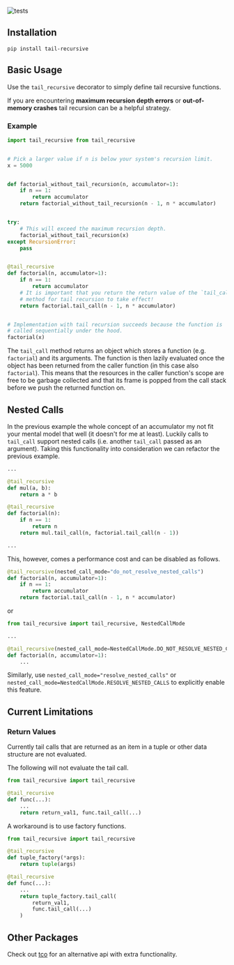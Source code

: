 ![tests](https://github.com/0scarB/tail-recursive/workflows/Tests/badge.svg)

## Installation

`pip install tail-recursive`

## Basic Usage

Use the `tail_recursive` decorator to simply define tail recursive functions.

If you are encountering **maximum recursion depth errors** or **out-of-memory crashes** tail recursion can be a helpful strategy.

### Example

```python
import tail_recursive from tail_recursive


# Pick a larger value if n is below your system's recursion limit.
x = 5000


def factorial_without_tail_recursion(n, accumulator=1):
    if n == 1:
        return accumulator
    return factorial_without_tail_recursion(n - 1, n * accumulator)


try:
    # This will exceed the maximum recursion depth.
    factorial_without_tail_recursion(x)
except RecursionError:
    pass


@tail_recursive
def factorial(n, accumulator=1):
    if n == 1:
        return accumulator
    # It is important that you return the return value of the `tail_call`
    # method for tail recursion to take effect!
    return factorial.tail_call(n - 1, n * accumulator)


# Implementation with tail recursion succeeds because the function is
# called sequentially under the hood.
factorial(x)
```

The `tail_call` method returns an object which stores a function (e.g. `factorial`) and
its arguments. The function is then lazily evaluated once the object has been returned
from the caller function (in this case also `factorial`). This means that the
resources in the caller function's scope are free to be garbage collected and that its
frame is popped from the call stack before we push the returned function on.

## Nested Calls

In the previous example the whole concept of an accumulator my not fit your mental model
that well (it doesn't for me at least).
Luckily calls to `tail_call` support nested calls (i.e. another `tail_call` passed as an
argument).
Taking this functionality into consideration we can refactor the previous example.

```python
...

@tail_recursive
def mul(a, b):
    return a * b

@tail_recursive
def factorial(n):
    if n == 1:
        return n
    return mul.tail_call(n, factorial.tail_call(n - 1))

...
```

This, however, comes a performance cost and can be disabled as follows.

```python
@tail_recursive(nested_call_mode="do_not_resolve_nested_calls")
def factorial(n, accumulator=1):
    if n == 1:
        return accumulator
    return factorial.tail_call(n - 1, n * accumulator)
```

or

```python
from tail_recursive import tail_recursive, NestedCallMode

...

@tail_recursive(nested_call_mode=NestedCallMode.DO_NOT_RESOLVE_NESTED_CALLS)
def factorial(n, accumulator=1):
    ...
```

Similarly, use `nested_call_mode="resolve_nested_calls"` or `nested_call_mode=NestedCallMode.RESOLVE_NESTED_CALLS`
to explicitly enable this feature.

## Current Limitations

### Return Values

Currently tail calls that are returned as an item in a tuple or other
data structure are not evaluated.

The following will not evaluate the tail call.

```python
from tail_recursive import tail_recursive

@tail_recursive
def func(...):
    ...
    return return_val1, func.tail_call(...)
```

A workaround is to use factory functions.

```python
from tail_recursive import tail_recursive

@tail_recursive
def tuple_factory(*args):
    return tuple(args)

@tail_recursive
def func(...):
    ...
    return tuple_factory.tail_call(
        return_val1,
        func.tail_call(...)
    )
```

## Other Packages

Check out [tco](https://github.com/baruchel/tco) for an alternative api with extra functionality.
